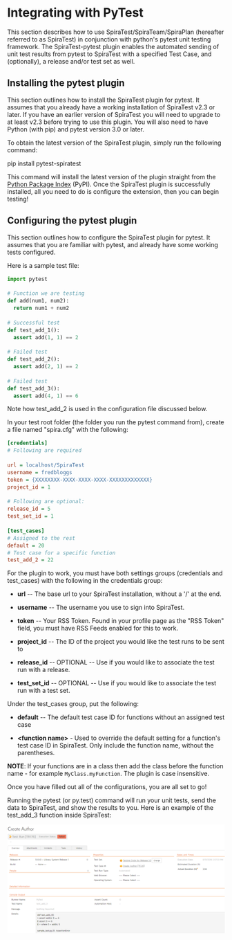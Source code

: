 # Integrating with PyTest

This section describes how to use SpiraTest/SpiraTeam/SpiraPlan
(hereafter referred to as SpiraTest) in conjunction with python's pytest
unit testing framework. The SpiraTest-pytest plugin enables the
automated sending of unit test results from pytest to SpiraTest with a
specified Test Case, and (optionally), a release and/or test set as
well.

## Installing the pytest plugin

This section outlines how to install the SpiraTest plugin for pytest. It
assumes that you already have a working installation of SpiraTest v2.3
or later. If you have an earlier version of SpiraTest you will need to
upgrade to at least v2.3 before trying to use this plugin. You will also
need to have Python (with pip) and pytest version 3.0 or later.

To obtain the latest version of the SpiraTest plugin, simply run the
following command:

pip install pytest-spiratest

This command will install the latest version of the plugin straight from
the [Python Package Index](https://pypi.org/project/pytest-spiratest/)
(PyPI). Once the SpiraTest plugin is successfully installed, all you
need to do is configure the extension, then you can begin testing!

## Configuring the pytest plugin

This section outlines how to configure the SpiraTest plugin for pytest.
It assumes that you are familiar with pytest, and already have some
working tests configured.

Here is a sample test file:

```python
import pytest

# Function we are testing
def add(num1, num2):
  return num1 + num2

# Successful test
def test_add_1():
  assert add(1, 1) == 2

# Failed test
def test_add_2():
  assert add(2, 1) == 2

# Failed test
def test_add_3():
  assert add(4, 1) == 6
```

Note how test_add_2 is used in the configuration file discussed below.

In your test root folder (the folder you run the pytest command from),
create a file named "spira.cfg" with the following:

```cfg
[credentials]
# Following are required

url = localhost/SpiraTest
username = fredbloggs
token = {XXXXXXXX-XXXX-XXXX-XXXX-XXXXXXXXXXXXX}
project_id = 1

# Following are optional:
release_id = 5
test_set_id = 1

[test_cases]
# Assigned to the rest
default = 20
# Test case for a specific function
test_add_2 = 22
```

For the plugin to work, you must have both settings groups (credentials
and test_cases) with the following in the credentials group:

- **url** -- The base url to your SpiraTest installation, without a '/' at
the end.

- **username** -- The username you use to sign into SpiraTest.

- **token** -- Your RSS Token. Found in your profile page as the "RSS
Token" field, you must have RSS Feeds enabled for this to work.

- **project_id** -- The ID of the project you would like the test runs to
be sent to

- **release_id** -- OPTIONAL -- Use if you would like to associate the
test run with a release.

- **test_set_id** -- OPTIONAL -- Use if you would like to associate the
test run with a test set.

Under the test_cases group, put the following:

- **default** -- The default test case ID for functions without an
assigned test case

- **\<function name>** - Used to override the default setting for a
function's test case ID in SpiraTest. Only include the function name,
without the parentheses. 

**NOTE**: If your functions are in a class then add the class before the function name - for example `MyClass.myFunction`. The plugin is case insensitive.

Once you have filled out all of the configurations, you are all set to
go!

Running the pytest (or py.test) command will run your unit tests, send
the data to SpiraTest, and show the results to you. Here is an example
of the test_add_3 function inside SpiraTest:

![](img/Integrating_with_PyTest_16.png)




